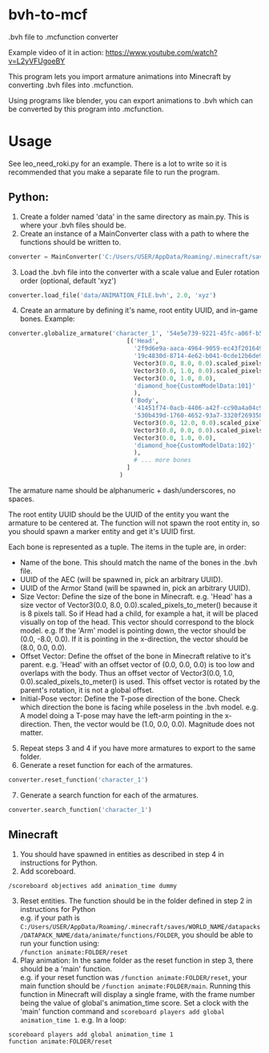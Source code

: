 # bvh-to-mcf
.bvh file to .mcfunction converter  

Example video of it in action: https://www.youtube.com/watch?v=L2yVFUgoeBY

This program lets you import armature animations into Minecraft by converting .bvh files into .mcfunction.

Using programs like blender, you can export animations to .bvh which can be converted by this program into .mcfunction.

# Usage
See leo_need_roki.py for an example. There is a lot to write so it is recommended that you make a separate file to run the program.

## Python:
1. Create a folder named 'data' in the same directory as main.py. This is where your .bvh files should be.
2. Create an instance of a MainConverter class with a path to where the functions should be written to.  
```py
converter = MainConverter('C:/Users/USER/AppData/Roaming/.minecraft/saves/WORLD_NAME/datapacks/DATAPACK_NAME/data/animate/functions/FOLDER')
```  
3. Load the .bvh file into the converter with a scale value and Euler rotation order (optional, default 'xyz')
```py
converter.load_file('data/ANIMATION_FILE.bvh', 2.0, 'xyz')
```
4. Create an armature by defining it's name, root entity UUID, and in-game bones. Example:
```py
converter.globalize_armature('character_1', '54e5e739-9221-45fc-a06f-b5326d174cf7',
                                 [('Head',
                                   '2f9d6e9a-aaca-4964-9059-ec43f2016499',
                                   '19c4830d-8714-4e62-b041-0cde12b6de96',
                                   Vector3(0.0, 8.0, 0.0).scaled_pixels_to_meter(),
                                   Vector3(0.0, 1.0, 0.0).scaled_pixels_to_meter(),
                                   Vector3(0.0, 1.0, 0.0),
                                   'diamond_hoe{CustomModelData:101}'
                                   ),
                                  ('Body',
                                   '41451f74-0acb-4406-a42f-cc90a4a04c9b',
                                   '530b439d-1760-4652-93a7-3320f269358a',
                                   Vector3(0.0, 12.0, 0.0).scaled_pixels_to_meter(),
                                   Vector3(0.0, 0.0, 0.0).scaled_pixels_to_meter(),
                                   Vector3(0.0, 1.0, 0.0),
                                   'diamond_hoe{CustomModelData:102}'
                                   ),
                                   # ... more bones
                                 ]
                               )
```
The armature name should be alphanumeric + dash/underscores, no spaces.  

The root entity UUID should be the UUID of the entity you want the armature to be centered at. The function will not spawn the root entity in, so you should spawn a marker entity and get it's UUID first.  

Each bone is represented as a tuple. The items in the tuple are, in order:  
* Name of the bone. This should match the name of the bones in the .bvh file.  
* UUID of the AEC (will be spawned in, pick an arbitrary UUID).  
* UUID of the Armor Stand (will be spawned in, pick an arbitrary UUID).  
* Size Vector: Define the size of the bone in Minecraft. e.g. 'Head' has a size vector of Vector3(0.0, 8.0, 0.0).scaled_pixels_to_meter() because it is 8 pixels tall. So if Head had a child, for example a hat, it will be placed visually on top of the head. This vector should correspond to the block model. e.g. If the 'Arm' model is pointing down, the vector should be (0.0, -8.0, 0.0). If it is pointing in the x-direction, the vector should be (8.0, 0.0, 0.0).  
* Offset Vector: Define the offset of the bone in Minecraft relative to it's parent. e.g. 'Head' with an offset vector of (0.0, 0.0, 0.0) is too low and overlaps with the body. Thus an offset vector of Vector3(0.0, 1.0, 0.0).scaled_pixels_to_meter() is used. This offset vector is rotated by the parent's rotation, it is not a global offset.  
* Initial-Pose vector: Define the T-pose direction of the bone. Check which direction the bone is facing while poseless in the .bvh model. e.g. A model doing a T-pose may have the left-arm pointing in the x-direction. Then, the vector would be (1.0, 0.0, 0.0). Magnitude does not matter.  

5. Repeat steps 3 and 4 if you have more armatures to export to the same folder.
6. Generate a reset function for each of the armatures.
```py
converter.reset_function('character_1')
```
7. Generate a search function for each of the armatures.
```py
converter.search_function('character_1')
```

## Minecraft
1. You should have spawned in entities as described in step 4 in instructions for Python.
2. Add scoreboard.
```
/scoreboard objectives add animation_time dummy
```
3. Reset entities. The function should be in the folder defined in step 2 in instructions for Python  
e.g. if your path is ```C:/Users/USER/AppData/Roaming/.minecraft/saves/WORLD_NAME/datapacks/DATAPACK_NAME/data/animate/functions/FOLDER```, you should be able to run your function using:  
```/function animate:FOLDER/reset```
4. Play animation: In the same folder as the reset function in step 3, there should be a 'main' function.  
e.g. if your reset function was ```/function animate:FOLDER/reset```, your main function should be ```/function animate:FOLDER/main```.
Running this function in Minecraft will display a single frame, with the frame number being the value of global's animation_time score. Set a clock with the 'main' function command and ```scoreboard players add global animation_time 1```.
e.g. In a loop:
```
scoreboard players add global animation_time 1
function animate:FOLDER/reset
```
